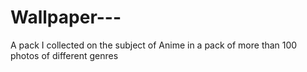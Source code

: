 # Wallpaper---
A pack I collected on the subject of Anime in a pack of more than 100 photos of different genres
